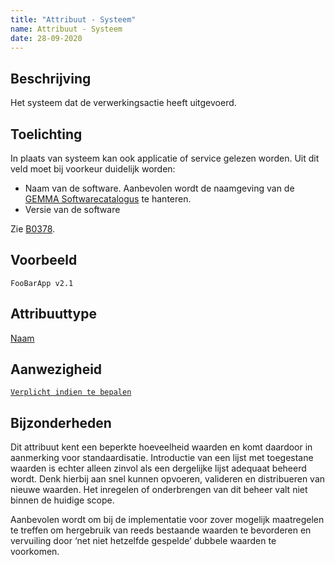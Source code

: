 ```yaml
---
title: "Attribuut - Systeem"
name: Attribuut - Systeem
date: 28-09-2020
---
```


## Beschrijving
Het systeem dat de verwerkingsactie heeft uitgevoerd.

## Toelichting
In plaats van systeem kan ook applicatie of service gelezen worden. Uit dit veld moet bij voorkeur duidelijk worden:
-	Naam van de software. Aanbevolen wordt de naamgeving van de [GEMMA Softwarecatalogus](https://www.softwarecatalogus.nl) te hanteren.
-	Versie van de software

Zie [B0378](../../achtergronddocumentatie/ontwerp/artefacten/0378.md).

## Voorbeeld
`FooBarApp v2.1`

## Attribuuttype
[Naam](../attribuuttypen/Naam.md)

## Aanwezigheid
[`Verplicht indien te bepalen`](../../gegevenswoordenboek/readme.md#bijzondere-meta-attributen)

## Bijzonderheden
Dit attribuut kent een beperkte hoeveelheid waarden en komt daardoor in aanmerking voor standaardisatie. Introductie van een lijst met toegestane waarden is echter alleen zinvol als een dergelijke lijst adequaat beheerd wordt. Denk hierbij aan snel kunnen opvoeren, valideren en distribueren van nieuwe waarden. Het inregelen of onderbrengen van dit beheer valt niet binnen de huidige scope.

Aanbevolen wordt om bij de implementatie voor zover mogelijk maatregelen te treffen om hergebruik van reeds bestaande waarden te bevorderen en vervuiling door ‘net niet hetzelfde gespelde’ dubbele waarden te voorkomen.
